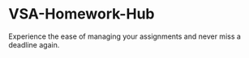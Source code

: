 # VSA-Homework-Hub
Experience the ease of managing your assignments and never miss a deadline again.
